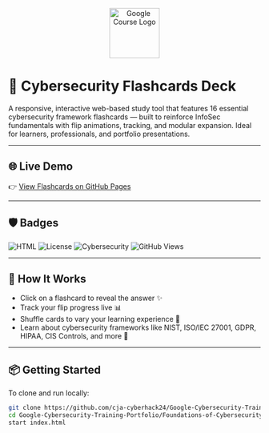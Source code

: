
<p align="center">
  <img src="https://upload.wikimedia.org/wikipedia/commons/2/2f/Google_2015_logo.svg" alt="Google Course Logo" width="100"/>
</p>

# 🔐 Cybersecurity Flashcards Deck

A responsive, interactive web-based study tool that features 16 essential cybersecurity framework flashcards — built to reinforce InfoSec fundamentals with flip animations, tracking, and modular expansion. Ideal for learners, professionals, and portfolio presentations.

---

## 🌐 Live Demo

👉 [View Flashcards on GitHub Pages](https://cja-cyberhack24.github.io/Google-Cybersecurity-Training-Portfolio/Foundations-of-Cybersecurity/Flashcards/index.html)

---

## 🛡️ Badges

![HTML](https://img.shields.io/badge/Language-HTML%2FCSS%2FJS-orange)
![License](https://img.shields.io/badge/License-MIT-blue)
![Cybersecurity](https://img.shields.io/badge/Category-Cybersecurity-informational)
![GitHub Views](https://komarev.com/ghpvc/?username=cja-cyberhack24&label=Repo%20Views&color=blue)

---

## 🧭 How It Works

- Click on a flashcard to reveal the answer ✨
- Track your flip progress live 📊
- Shuffle cards to vary your learning experience 🔀
- Learn about cybersecurity frameworks like NIST, ISO/IEC 27001, GDPR, HIPAA, CIS Controls, and more 🧠

---

## 📦 Getting Started

To clone and run locally:

```bash
git clone https://github.com/cja-cyberhack24/Google-Cybersecurity-Training-Portfolio.git
cd Google-Cybersecurity-Training-Portfolio/Foundations-of-Cybersecurity/Flashcards
start index.html

